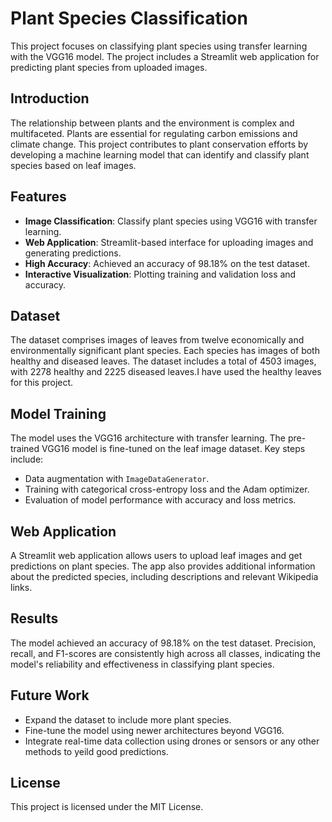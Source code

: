 # Plant Species Classification

This project focuses on classifying plant species using transfer learning with the VGG16 model. The project includes a Streamlit web application for predicting plant species from uploaded images.

## Introduction
The relationship between plants and the environment is complex and multifaceted. Plants are essential for regulating carbon emissions and climate change. This project contributes to plant conservation efforts by developing a machine learning model that can identify and classify plant species based on leaf images.

## Features
- **Image Classification**: Classify plant species using VGG16 with transfer learning.
- **Web Application**: Streamlit-based interface for uploading images and generating predictions.
- **High Accuracy**: Achieved an accuracy of 98.18% on the test dataset.
- **Interactive Visualization**: Plotting training and validation loss and accuracy.

## Dataset
The dataset comprises images of leaves from twelve economically and environmentally significant plant species. Each species has images of both healthy and diseased leaves. The dataset includes a total of 4503 images, with 2278 healthy and 2225 diseased leaves.I have used the healthy leaves for this project.

## Model Training
The model uses the VGG16 architecture with transfer learning. The pre-trained VGG16 model is fine-tuned on the leaf image dataset. Key steps include:
- Data augmentation with `ImageDataGenerator`.
- Training with categorical cross-entropy loss and the Adam optimizer.
- Evaluation of model performance with accuracy and loss metrics.

## Web Application
A Streamlit web application allows users to upload leaf images and get predictions on plant species. The app also provides additional information about the predicted species, including descriptions and relevant Wikipedia links.


## Results
The model achieved an accuracy of 98.18% on the test dataset. Precision, recall, and F1-scores are consistently high across all classes, indicating the model's reliability and effectiveness in classifying plant species.

## Future Work
- Expand the dataset to include more plant species.
- Fine-tune the model using newer architectures beyond VGG16.
- Integrate real-time data collection using drones or sensors or any other methods to yeild good predictions.

## License
This project is licensed under the MIT License.

